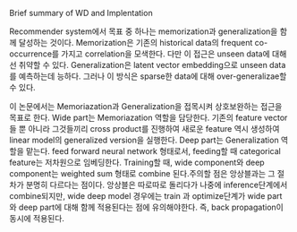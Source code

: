 Brief summary of WD and Implentation

Recommender system에서 목표 중 하나는 memorization과 generalization을 함께 달성하는 것이다.
Memorization은 기존의 historical data의 frequent co-occurrence를 가지고 correlation을 모색한다. 다만 이 접근은 unseen data에 대해선 취약할 수 있다.
Generalization은 latent vector embedding으로 unseen data를 예측하는데 능하다. 그러나 이 방식은 sparse한 data에 대해 over-generalizae할 수 있다.

이 논문에서는 Memoriazation과 Generalization을 접목시켜 상호보완하는 접근을 목표로 한다.
Wide part는 Memoriazation 역할을 담당한다. 기존의 feature vector들 뿐 아니라 그것들끼리 cross product를 진행하여 새로운 feature 역시 생성하여 linear model의 generalized version을 실행한다.  Deep part는 Generalization 역할을 맡는다. feed forward neural network 형태로서, feeding할 때 categorical feature는 저차원으로 임베딩한다. Training할 때, wide component와 deep component는 weighted sum 형태로 combine 된다.주의할 점은 앙상블과는 그 절차가 분명히 다르다는 점이다. 앙상블은 따로따로 돌리다가 나중에 inference단계에서 combine되지만, wide deep model 경우에는 train 과 optimize단계가 wide part 와 deep part에 대해 함께 적용된다는 점에 유의해야한다. 즉, back propagation이 동시에 적용된다.
